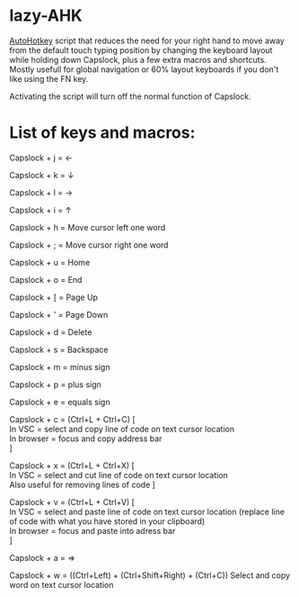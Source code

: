 # lazy-AHK

[AutoHotkey](https://www.autohotkey.com/) script that reduces the need for your right hand to move away from the default touch typing position by changing the keyboard layout while holding down Capslock, plus a few extra macros and shortcuts. Mostly usefull for global navigation or 60% layout keyboards if you don't like using the FN key.

Activating the script will turn off the normal function of Capslock.

# List of keys and macros:

Capslock + j = ←

Capslock + k = ↓

Capslock + l = →

Capslock + i = ↑

Capslock + h = Move cursor left one word

Capslock + ; = Move cursor right one word

Capslock + u = Home

Capslock + o = End

Capslock + \[ = Page Up

Capslock + ' = Page Down

Capslock + d = Delete

Capslock + s = Backspace

Capslock + m = minus sign

Capslock + p = plus sign

Capslock + e = equals sign

Capslock + c = (Ctrl+L + Ctrl+C) [  
In VSC = select and copy line of code on text cursor location    
In browser = focus and copy address bar    
]

Capslock + x = (Ctrl+L + Ctrl+X) [  
In VSC = select and cut line of code on text cursor location  
Also useful for removing lines of code
]

Capslock + v = (Ctrl+L + Ctrl+V) [  
In VSC = select and paste line of code on text cursor location (replace line of code with what you have stored in your clipboard)  
In browser = focus and paste into adress bar  
]

Capslock + a = =>

Capslock + w = ((Ctrl+Left) + (Ctrl+Shift+Right) + (Ctrl+C)) Select and copy word on text cursor location
